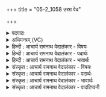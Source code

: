 +++
title = "05-2_1058 उस्रा वेद"

+++
<details><summary>पदपाठः</summary>

उ꣣स्रा꣢। उ꣣। स्रा꣢। वे꣣द। व꣡सू꣢꣯नाम्। म꣡र्त꣢꣯स्य। दे꣣वी꣢। अ꣡व꣢꣯सः। त꣡र꣢꣯त्। सः। म꣣न्दी꣢। धा꣣वति। १०५८।
</details>

<details><summary>अधिमन्त्रम् (VC)</summary>

- पवमानः सोमः
- अवत्सारः काश्यपः
- गायत्री
- षड्जः
</details>

<details><summary>हिन्दी : आचार्य रामनाथ वेदालंकार - विषयः</summary>

अगले मन्त्र में यह कहा गया है कि ब्रह्मानन्द-रस की धारा क्या करती है।
</details>

<details><summary>हिन्दी : आचार्य रामनाथ वेदालंकार - पदार्थः</summary>

पदार्थान्वय -  (देवी) सत्य,न्याय,दया आदि दिव्य गुणों से युक्त, (उस्रा) ब्रह्मानन्द-रूप सोमरस की परमेश्वररूप स्रोत से निकलती हुई धारा (मर्तस्य) मरणधर्मा मानव के (वसूनाम्) ऐश्वर्यों को (अवसः च) और रक्षा को (वेद) देना जानती है। उस धारा से (सः मन्दी) वह स्तोता (धावति) अपने अन्तरात्मा को धो लेता है और (तरत्) जन्म-मरण के बन्धन से तथा दुःखसमूह से तर जाता है ॥२॥
</details>

<details><summary>हिन्दी : आचार्य रामनाथ वेदालंकार - भावार्थः</summary>

भावार्थ -  ब्रह्मानन्द-रस की धारा से लोग आध्यात्मिक ऐश्वर्य तथा संकटों से रक्षा पाकर सांसारिक दुःख-सागर को तर जाते हैं ॥२॥
</details>

<details><summary>संस्कृत : आचार्य रामनाथ वेदालंकार - विषयः</summary>

अथ ब्रह्मानन्दरसधारा किं करोतीत्याह।
</details>

<details><summary>संस्कृत : आचार्य रामनाथ वेदालंकार - पदार्थः</summary>

पदार्थान्वय -  (देवी) सत्यन्यायदयादिदिव्यगुणयुक्ता (उस्रा) ब्रह्मानन्दरूपस्य सोमरसस्य उत्स्राविणी धारा (मर्तस्य) मरणधर्मणो मानवस्य (वसूनाम्) ऐश्वर्याणाम् (अवसः) रक्षणस्य च।[वसूनि अवांसि च इति प्राप्ते द्वितीयार्थे षष्ठी।] (वेद) दातुं जानाति। तया धारया (सः मन्दी) असौ स्तोता (धावति) स्वान्तरात्मानं शोधयति, (तरत्)तरति च जन्ममरणबन्धनं दुःखसमूहं च ॥२॥
</details>

<details><summary>संस्कृत : आचार्य रामनाथ वेदालंकार - भावार्थः</summary>

भावार्थ -  ब्रह्मानन्दरसधारया जना आध्यात्मिकमैश्वर्यं संकटेभ्यो रक्षां च प्राप्य सांसारिकं दुःखार्णवं तरन्ति ॥२॥
</details>

<details><summary>संस्कृत : आचार्य रामनाथ वेदालंकार - पादटिप्पनी</summary>

टिप्पनी -   १. ऋ० ९।५८।२।
</details>